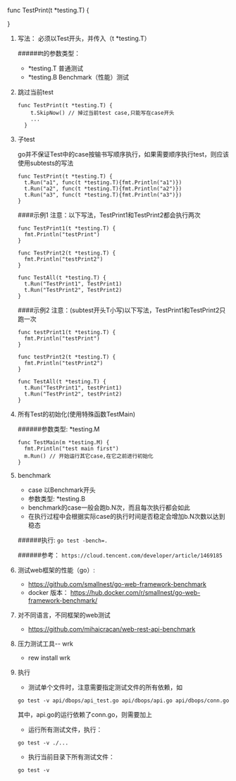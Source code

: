 func TestPrint(t *testing.T) {
  <!-- .... -->
}

1. 写法： 必须以Test开头，并传入（t *testing.T）

   ######t的参数类型：
     * *testing.T 普通测试
     * *testing.B Benchmark（性能）测试

2. 跳过当前test
    ```
    func TestPrint(t *testing.T) {
        t.SkipNow() // 掉过当前test case,只能写在case开头
        ...
      }
    ```

3. 子test

      go并不保证Test中的case按输书写顺序执行，如果需要顺序执行test，则应该使用subtests的写法
      ```
      func TestPrint(t *testing.T) {
        t.Run("a1", func(t *testing.T){fmt.Println("a1")})
        t.Run("a2", func(t *testing.T){fmt.Println("a2")})
        t.Run("a3", func(t *testing.T){fmt.Println("a3")})
      }
      ```

      ####示例1 注意：以下写法，TestPrint1和TestPrint2都会执行两次
      ```
      func TestPrint1(t *testing.T) {
        fmt.Println("testPrint")
      }
    
      func TestPrint2(t *testing.T) {
        fmt.Println("testPrint2")
      }
    
      func TestAll(t *testing.T) {
        t.Run("TestPrint1", TestPrint1)
        t.Run("TestPrint2", TestPrint2)
      }
      ```
    
      ####示例2 注意：(subtest开头T小写)以下写法，TestPrint1和TestPrint2只跑一次
      ```
      func testPrint1(t *testing.T) {
        fmt.Println("testPrint")
      }
    
      func testPrint2(t *testing.T) {
        fmt.Println("testPrint2")
      }
    
      func TestAll(t *testing.T) {
        t.Run("TestPrint1", testPrint1)
        t.Run("TestPrint2", testPrint2)
      }
      ```

4. 所有Test的初始化(使用特殊函数TestMain)

      ######参数类型: *testing.M
      ```
      func TestMain(m *testing.M) {
        fmt.Println("test main first")
        m.Run() // 开始运行其它case,在它之前进行初始化
      }
      ```

5. benchmark

    * case 以Benchmark开头
    * 参数类型: *testing.B
    * benchmark的case一般会跑b.N次，而且每次执行都会如此
    * 在执行过程中会根据实际case的执行时间是否稳定会增加b.N次数以达到稳态

    ######执行:
      `go test -bench=.`
    
    ######参考：
      `https://cloud.tencent.com/developer/article/1469185`

6. 测试web框架的性能（go）:
    * https://github.com/smallnest/go-web-framework-benchmark
    * docker 版本： https://hub.docker.com/r/smallnest/go-web-framework-benchmark/

7. 对不同语言，不同框架的web测试
    * https://github.com/mihaicracan/web-rest-api-benchmark

8. 压力测试工具-- wrk
    * rew install wrk

9. 执行
    * 测试单个文件时，注意需要指定测试文件的所有依赖，如
    ````
    go test -v api/dbops/api_test.go api/dbops/api.go api/dbops/conn.go
    ````
    其中，api.go的运行依赖了conn.go，则需要加上
   
   *  运行所有测试文件，执行：
   ```
   go test -v ./...
   ```
   * 执行当前目录下所有测试文件：
   ```
   go test -v
   ```
   


